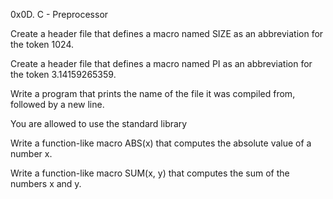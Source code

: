 0x0D. C - Preprocessor

Create a header file that defines a macro named SIZE as an abbreviation for the token 1024.

Create a header file that defines a macro named PI as an abbreviation for the token 3.14159265359.

Write a program that prints the name of the file it was compiled from, followed by a new line.

You are allowed to use the standard library

Write a function-like macro ABS(x) that computes the absolute value of a number x.

Write a function-like macro SUM(x, y) that computes the sum of the numbers x and y.
